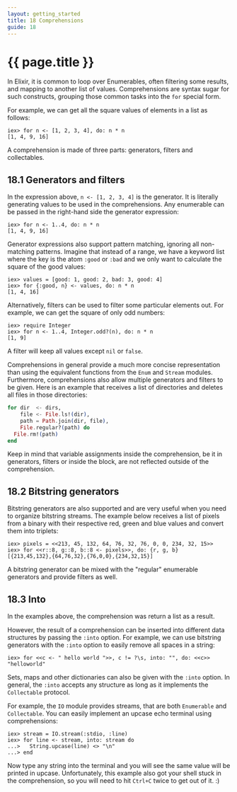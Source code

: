 ```yaml
---
layout: getting_started
title: 18 Comprehensions
guide: 18
---
```


# {{ page.title }}

In Elixir, it is common to loop over Enumerables, often filtering some results, and mapping to another list of values. Comprehensions are syntax sugar for such constructs, grouping those common tasks into the `for` special form.

For example, we can get all the square values of elements in a list as follows:

```iex
iex> for n <- [1, 2, 3, 4], do: n * n
[1, 4, 9, 16]
```

A comprehension is made of three parts: generators, filters and collectables.

## 18.1 Generators and filters

In the expression above, `n <- [1, 2, 3, 4]` is the generator. It is literally generating values to be used in the comprehensions. Any enumerable can be passed in the right-hand side the generator expression:

```iex
iex> for n <- 1..4, do: n * n
[1, 4, 9, 16]
```

Generator expressions also support pattern matching, ignoring all non-matching patterns. Imagine that instead of a range, we have a keyword list where the key is the atom `:good` or `:bad` and we only want to calculate the square of the good values:

```iex
iex> values = [good: 1, good: 2, bad: 3, good: 4]
iex> for {:good, n} <- values, do: n * n
[1, 4, 16]
```

Alternatively, filters can be used to filter some particular elements out. For example, we can get the square of only odd numbers:

```iex
iex> require Integer
iex> for n <- 1..4, Integer.odd?(n), do: n * n
[1, 9]
```

A filter will keep all values except `nil` or `false`.

Comprehensions in general provide a much more concise representation than using the equivalent functions from the `Enum` and `Stream` modules. Furthermore, comprehensions also allow multiple generators and filters to be given. Here is an example that receives a list of directories and deletes all files in those directories:

```elixir
for dir  <- dirs,
    file <- File.ls!(dir),
    path = Path.join(dir, file),
    File.regular?(path) do
  File.rm!(path)
end
```

Keep in mind that variable assignments inside the comprehension, be it in generators, filters or inside the block, are not reflected outside of the comprehension.

## 18.2 Bitstring generators

Bitstring generators are also supported and are very useful when you need to organize bitstring streams. The example below receives a list of pixels from a binary with their respective red, green and blue values and convert them into triplets:

```iex
iex> pixels = <<213, 45, 132, 64, 76, 32, 76, 0, 0, 234, 32, 15>>
iex> for <<r::8, g::8, b::8 <- pixels>>, do: {r, g, b}
[{213,45,132},{64,76,32},{76,0,0},{234,32,15}]
```

A bitstring generator can be mixed with the "regular" enumerable generators and provide filters as well.

## 18.3 Into

In the examples above, the comprehension was return a list as a result.

However, the result of a comprehension can be inserted into different data structures by passing the `:into` option. For example, we can use bitstring generators with the `:into` option to easily remove all spaces in a string:

```iex
iex> for <<c <- " hello world ">>, c != ?\s, into: "", do: <<c>>
"helloworld"
```

Sets, maps and other dictionaries can also be given with the `:into` option. In general, the `:into` accepts any structure as long as it implements the `Collectable` protocol.

For example, the `IO` module provides streams, that are both `Enumerable` and `Collectable`. You can easily implement an upcase echo terminal using comprehensions:

```iex
iex> stream = IO.stream(:stdio, :line)
iex> for line <- stream, into: stream do
...>   String.upcase(line) <> "\n"
...> end
```

Now type any string into the terminal and you will see the same value will be printed in upcase. Unfortunately, this example also got your shell stuck in the comprehension, so you will need to hit `Ctrl+C` twice to get out of it. :)
